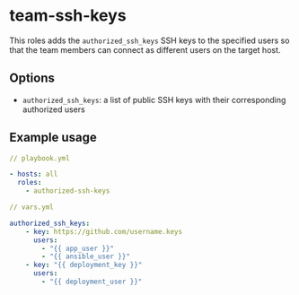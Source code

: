 # team-ssh-keys

This roles adds the `authorized_ssh_keys` SSH keys to the specified users so that the team members can connect as different users on the target host.

## Options

- `authorized_ssh_keys`: a list of public SSH keys with their corresponding authorized users

## Example usage

```yaml
// playbook.yml

- hosts: all
  roles:
    - authorized-ssh-keys
```

```yaml
// vars.yml

authorized_ssh_keys:
    - key: https://github.com/username.keys
      users:
        - "{{ app_user }}"
        - "{{ ansible_user }}"
    - key: "{{ deployment_key }}"
      users:
        - "{{ deployment_user }}"
```
